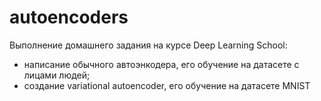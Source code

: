 # autoencoders

Выполнение домашнего задания на курсе Deep Learning School:

- написание обычного автоэнкодера, его обучение на датасете с лицами людей;
- создание variational autoencoder, его обучение на датасете MNIST
